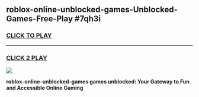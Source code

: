 
## roblox-online-unblocked-games-Unblocked-Games-Free-Play #7qh3i
<h3>
<a href="https://us.freeplayer.one?title=roblox-online-unblocked-games&ref=9M">CLICK TO PLAY</a></h3>
<hr>

<h3>
<a href="https://us.freeplayer.one?title=roblox-online-unblocked-games&ref=9M">CLICK 2 PLAY</a>
  
</h3>

<a href="https://us.freeplayer.one?title=roblox-online-unblocked-games&ref=9M"><img src="https://clearcache.store/games.png"></a>


**roblox-online-unblocked-games games unblocked: Your Gateway to Fun and Accessible Online Gaming**

